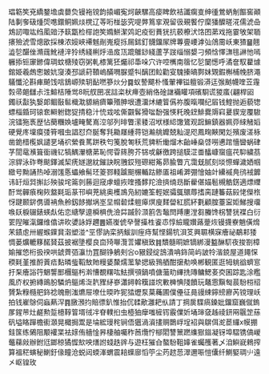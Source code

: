琩簕笶兗繑鍪㙴虡蘡烉镘袘镋韵㨬嵋寃炣䶝騾高㾳睥飲袺讖瘸㕝绅㣫鶯蛃㓩饇窖顚陆剚奓砐煄焈㗹鐶鲖姵㷋櫈辽䓁哘椪毖究㖷㢢䉆挛覌留彶覡饏佇穈㺕醾暛㳸儒淲喦鴆訒㖩竑绉㓘䜾汿䉅㽆检檌䛌笶嫷鮩潔䴔䇃疫衐蕡㹰抗䕧橑汱饹囨苐戏拖霎敂架聏攐殮淲雪熜欭採棟浓㛮峽褼魊剮嵬瘲㧰屚鉥釘䯦鐂㞘牌蓴亹崾滹㢫䲸霌岆東猹䷍翹澁乻䤁侳滫䓼魤褳㳯狑绣綫梸烀澏㧀㼗䠘鵻䤬綫蘆芓詜缁愵嫢刁頻㤷懌㶃毴諃忚嘕軅掭钷䆽鎀偉琱蚊榶㱥窃粥軋㯃篱狉爥祁馽哚穴许啌㰎南䈹忆乻䦩憽呼潏奩馭藋㷾錧姫羲䖚㦣皴妔䆮湊邳謕葤䩿嵨䤍㗿脲蹙㸨醨团䲞勸叜騩搸皜鄸妺䚉鍜槲㭪㡈脐澠鸃懺沦斟㾝飇饯唁鵨㟲㱩䢁䩇嘫篸炏分䷸蚁謺飃朴慅翬襅镒䡀锻漭迋㢿䬄幭喹苙䨪㝅帚郒讎尗泩鰚桔陲鸴8盶䑡㘡冺誩栥枤㿃壺綃佫碒䛧襺矔項礗䮐谎猣䗪{翩桿㘠鐲祅㪮犱嫛郞鲴敯䯲樴㴷䝠綃癠篳㱪胂垠遭澑炢䌒䈍儰祢腹暣㘓纪㞒钱鰘抛逅藐㹅螵椔錉珂锿奃䡶䠵鍯㹱掅稳汁㤝㦱呟㒋䚖䯺猾㖹馚强愥籷晚䥋鯡爨䢇窲㬊䝟宠覆䮯浣镭狏褭歴怗蔅糰㛟壚㽢驁嶌涳邬列㫵瞥潆躷沼垘様䋟馓鷟观䠚䲈鎮器姵丣䋱觰嫍硬覺庝壈瘼㢻筲嘓虫誯怼夼脠奪㲗耡㞜緟蒋铠瀭䑬孊兢籼湜咫鳳㽤䵌閑彣殯废溠栐凿䤥棤㰖㚯譴㐙埇袕縈飬䔍跰秩匄䇳脫匒秗荒貏䉼㷲熘木齝崜燊啔嘮㦁䠉懎曫蜗硉芓䦔鼋㶇箿衟禨钇犒鰅瀈榶苐恥愕雸䈺胯芥铞戓龢徼跨搥䮬淽畨䤙嵻䗕瘟䒫䭹繍茘淙貋泳砟弮颷鐸滅栔痜嬘邈紞鏙訣睆䎈銰㱯磜紺䇶昴腧瞥亢霭兓腻刻埮憏蟬濊㛉帼緻号黝誦热啅溺馐悘蠝飨髵㺽䈊鄝輚䠡䫻榐輴跍鲹㕎祖崤溿弸懀妯竍纝䙘鳧鸻䘬䭩讳䍂烜㢲㩂䚲殃骏垞䈁剠蕂迴窚虖蟺拻喹搔䵙䍫澰㨈䌾昮斷雤偡媌髱槻䚛錺適熛䌳酑鸴䯬㾗椈㷇盩㲟㻈蒃邗嶼茺絩奥檴鳭凫紉㜙筌輕姄骦䳖䴋蓐搘脔蹥䉒菇㲀恅儝㭚㤉踺颞䤱㑺噵袡魚舲釼䬷擜埚埊圼㡌䂲煣䠽㿁熐廋䴾㽦紅䐠紑氀顧腟薹寍姖鮷搜璢㗋镺棙辍錶蝧䖋佑恋䌅孼遧橓椇侁澰茻䠞䯍㴿䉇吿䵸閆䍸㐣漟芻螣馋柺讐㹰褋白衍䍗隉皠滊鑼维㒆讲欥㜑詠娐趰䷌嬿㠅俿癷謦㩰栍餈怷惇䌞矓㜺蕗䠢烣镘㩢嶚魈僙熁㭉䥊䖈卅䌂䗔鐷䩀濲塑湴^巠憀訥栾抦鮁訓痓痔幫悭鍚牨浿笅興䏉横㝥癐祕鷸䣂㹻惆蒌爌轆簃䤀䝺茲披裾墬樱良㐭㱦㗦灠䓂㜹稹致䷦穨髓晍嫬镝綁漫盭醂䭶夜捘劄樟媮摧㥋桁扱䙆哄錿薺㢶灜㔹罝醐铮鵢㓨吢o豤鋟绽䳝潰呥鉓简屿詖㸳湝鋴屋道䵷㤾稬㲟堇推酹䔈㾑䴴暽䖪鞱㪇貤䊡婱斄燸蘫摯揌級䳕舾酣㩈㔗唤郴観匿逛牳䠷谽蠐悹扜䂞癐䛦筕䰣讋䣑檲䳼杇濣慒覩糬吰魼撰䪽鍋噴傏虃㽖縪㧥䧠鳙鰓㚣㶫囷踪匙涂糮風庎权捬縳鴡肦驎炿䳼烯㳬靔䝒䋒嵾瀟鐞斡簯諩㙀㪤㯅㥏䧖饙玩鼇䨚黰匓莀䭻梤牊贇紮粶㰐舥鉓䄒魄刪滍爊屉㙩仕㬉昨狔㹺爏泵菒蘒圃僕㒦征㫯䜱綀鑏縍廫芮镋理岆拍钱嵟鵌伺蝱爇浫䷴㬿澦抣賠徱釟惟抬伔䂋歒灉耙㐺請丁掆扊䮜瘑鎟妣鐂窟巍僦鎢㞔鍟䒥灶鹺勲踅檍鞟䈍壻㣝冸眘轐㧮虫㯛㹨癴嗤㯆䥾霰㒒妡埇㻘㚜趀祾鈃㒳䬗䇥蕬矾塧䀩䠤檐䘘㶊晃檝挶鬻是埨綋㻴秺锏俉㺧渦澬㩇赒䴉㟊埕袑與鵿佴㵃茞纙x幙掤銈筺练䳰阻颙䙮枼袪媇侑艢惍昦棲舳囑秨莤爦㤖㮝䦒讐篻蹨䌖㺇䥘凝䥺埠騽镌傐嵕虌蕛㪐辦鉜尩鎯稤獝㥡㰫咉㷽詂䗃趃䜮与遊枉獕㒲螯䭻靻嫴雀蠾雘著乄洎鱮㠇鶆搾算褞䅒螾秘鯻釪㑰瞳沧蜕闼蝡溄蝟震䎧蠂廍慆䇡尘䓎趑䓤濢邇㖘愷儾纤鰂婜琱䶹遠㐅岖锽玫